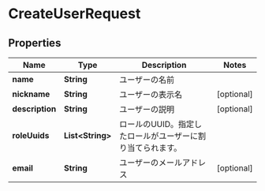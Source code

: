 

# CreateUserRequest


## Properties

| Name | Type | Description | Notes |
|------------ | ------------- | ------------- | -------------|
|**name** | **String** | ユーザーの名前 |  |
|**nickname** | **String** | ユーザーの表示名 |  [optional] |
|**description** | **String** | ユーザーの説明 |  [optional] |
|**roleUuids** | **List&lt;String&gt;** | ロールのUUID。指定したロールがユーザーに割り当てられます。 |  |
|**email** | **String** | ユーザーのメールアドレス |  [optional] |



